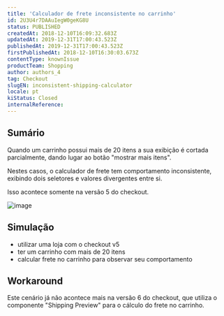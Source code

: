 ```yaml
---
title: 'Calculador de frete inconsistente no carrinho'
id: 2U3U4r7DAAuIegW0geKG8U
status: PUBLISHED
createdAt: 2018-12-10T16:09:32.683Z
updatedAt: 2019-12-31T17:00:43.523Z
publishedAt: 2019-12-31T17:00:43.523Z
firstPublishedAt: 2018-12-10T16:30:03.673Z
contentType: knownIssue
productTeam: Shopping
author: authors_4
tag: Checkout
slugEN: inconsistent-shipping-calculator
locale: pt
kiStatus: Closed
internalReference: 
---
```


## Sumário

Quando um carrinho possui mais de 20 itens a sua exibição é cortada parcialmente, dando lugar ao botão "mostrar mais itens".

Nestes casos, o calculador de frete tem comportamento inconsistente, exibindo dois seletores e valores divergentes entre si.

Isso acontece somente na versão 5 do checkout.

![image](//images.ctfassets.net/alneenqid6w5/5jaAAeUm9q4c4oy6GcYeO6/c08fe588cedc9d9a30453985a1589df9/image.png)

## Simulação

- utilizar uma loja com o checkout v5
- ter um carrinho com mais de 20 itens
- calcular frete no carrinho para observar seu comportamento

## Workaround

Este cenário já não acontece mais na versão 6 do checkout, que utiliza o componente "Shipping Preview" para o cálculo do frete no carrinho.

